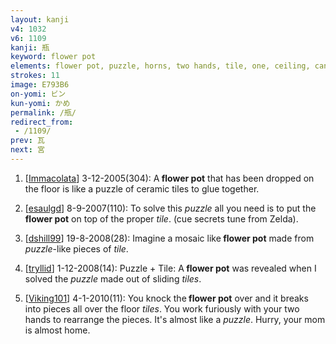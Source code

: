 ```yaml
---
layout: kanji
v4: 1032
v6: 1109
kanji: 瓶
keyword: flower pot
elements: flower pot, puzzle, horns, two hands, tile, one, ceiling, cane, stick, drop, fishhook, ice
strokes: 11
image: E793B6
on-yomi: ビン
kun-yomi: かめ
permalink: /瓶/
redirect_from:
 - /1109/
prev: 瓦
next: 宮
---
```


1) [<a href="http://kanji.koohii.com/profile/Immacolata">Immacolata</a>] 3-12-2005(304): A<strong> flower pot</strong> that has been dropped on the floor is like a puzzle of ceramic tiles to glue together.

2) [<a href="http://kanji.koohii.com/profile/esaulgd">esaulgd</a>] 8-9-2007(110): To solve this <em>puzzle</em> all you need is to put the<strong> flower pot</strong> on top of the proper <em>tile</em>. (cue secrets tune from Zelda).

3) [<a href="http://kanji.koohii.com/profile/dshill99">dshill99</a>] 19-8-2008(28): Imagine a mosaic like<strong> flower pot</strong> made from <em>puzzle</em>-like pieces of <em>tile</em>.

4) [<a href="http://kanji.koohii.com/profile/tryllid">tryllid</a>] 1-12-2008(14): Puzzle + Tile: A<strong> flower pot</strong> was revealed when I solved the <em>puzzle</em> made out of sliding <em>tiles</em>.

5) [<a href="http://kanji.koohii.com/profile/Viking101">Viking101</a>] 4-1-2010(11): You knock the<strong> flower pot</strong> over and it breaks into pieces all over the floor <em>tiles</em>. You work furiously with your two hands to rearrange the pieces. It&#039;s almost like a <em>puzzle</em>. Hurry, your mom is almost home.

